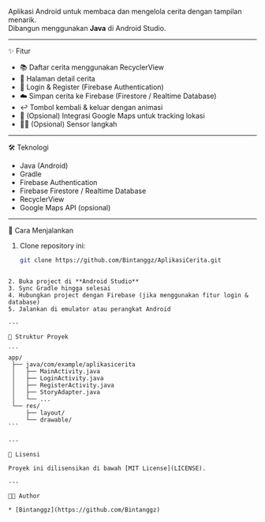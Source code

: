 Aplikasi Android untuk membaca dan mengelola cerita dengan tampilan menarik.  
Dibangun menggunakan **Java** di Android Studio.

---

✨ Fitur
- 📚 Daftar cerita menggunakan RecyclerView  
- 📖 Halaman detail cerita  
- 🔐 Login & Register (Firebase Authentication)  
- ☁️ Simpan cerita ke Firebase (Firestore / Realtime Database)  
- ↩️ Tombol kembali & keluar dengan animasi  
- 📍 (Opsional) Integrasi Google Maps untuk tracking lokasi  
- 🏃‍♂️ (Opsional) Sensor langkah  

---

🛠️ Teknologi
- Java (Android)
- Gradle
- Firebase Authentication
- Firebase Firestore / Realtime Database
- RecyclerView
- Google Maps API (opsional)

---

🚀 Cara Menjalankan
1. Clone repository ini:
   ```bash
   git clone https://github.com/Bintanggz/AplikasiCerita.git
````

2. Buka project di **Android Studio**
3. Sync Gradle hingga selesai
4. Hubungkan project dengan Firebase (jika menggunakan fitur login & database)
5. Jalankan di emulator atau perangkat Android

---

📂 Struktur Proyek

```
app/
 ├── java/com/example/aplikasicerita
 │   ├── MainActivity.java
 │   ├── LoginActivity.java
 │   ├── RegisterActivity.java
 │   ├── StoryAdapter.java
 │   └── ...
 └── res/
     ├── layout/
     └── drawable/
```

---

📜 Lisensi

Proyek ini dilisensikan di bawah [MIT License](LICENSE).

---

👨‍💻 Author

* [Bintanggz](https://github.com/Bintanggz)

